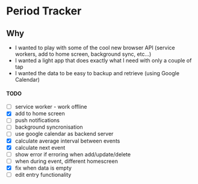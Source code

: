 # Period Tracker

## Why

* I wanted to play with some of the cool new browser API (service workers, add to home screen, background sync, etc...)
* I wanted a light app that does exactly what I need with only a couple of tap
* I wanted the data to be easy to backup and retrieve (using Google Calendar)

#### TODO
* [ ] service worker - work offline 
* [X] add to home screen
* [ ] push notifications
* [ ] background syncronisation
* [ ] use google calendar as backend server
* [X] calculate average interval between events
* [X] calculate next event
* [ ] show error if erroring when add/update/delete
* [ ] when during event, different homescreen
* [X] fix when data is empty
* [ ] edit entry functionality